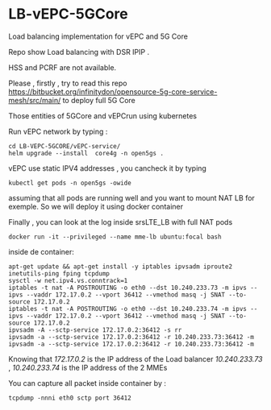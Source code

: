 # LB-vEPC-5GCore
Load balancing implementation for vEPC and 5G Core

Repo show Load balancing with DSR IPIP .

HSS and PCRF are not available.

Please , firstly , try to read this repo https://bitbucket.org/infinitydon/opensource-5g-core-service-mesh/src/main/ to deploy full 5G Core

Those entities of 5GCore and vEPCrun using kubernetes

Run vEPC network by typing :

```
cd LB-VEPC-5GCORE/vEPC-service/
helm upgrade --install  core4g -n open5gs .
```
vEPC use static IPV4 addresses , you cancheck it by typing 

```
kubectl get pods -n open5gs -owide
```

assuming that all pods are running well and you want to mount NAT LB for exemple. So we will deploy it using docker container

Finally , you can look at the log inside srsLTE_LB with full NAT pods

```
docker run -it --privileged --name mme-lb ubuntu:focal bash
```

inside de container:

```
apt-get update && apt-get install -y iptables ipvsadm iproute2 inetutils-ping fping tcpdump
sysctl -w net.ipv4.vs.conntrack=1
iptables -t nat -A POSTROUTING -o eth0 --dst 10.240.233.73 -m ipvs --ipvs --vaddr 172.17.0.2 --vport 36412 --vmethod masq -j SNAT --to-source 172.17.0.2
iptables -t nat -A POSTROUTING -o eth0 --dst 10.240.233.74 -m ipvs --ipvs --vaddr 172.17.0.2 --vport 36412 --vmethod masq -j SNAT --to-source 172.17.0.2
ipvsadm -A --sctp-service 172.17.0.2:36412 -s rr
ipvsadm -a --sctp-service 172.17.0.2:36412 -r 10.240.233.73:36412 -m
ipvsadm -a --sctp-service 172.17.0.2:36412 -r 10.240.233.73:36412 -m
```
Knowing that 
*172.17.0.2* is the IP address of the Load balancer
*10.240.233.73* , *10.240.233.74* is the IP address of the 2 MMEs

You can capture all packet inside container by :
```
tcpdump -nnni eth0 sctp port 36412
```